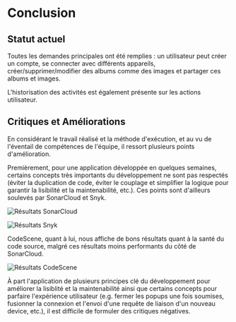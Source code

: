 
# Conclusion

## Statut actuel
Toutes les demandes principales ont été remplies : un utilisateur peut créer un compte, se connecter avec différents appareils, créer/supprimer/modifier des albums comme des images et partager ces albums et images.

L'historisation des activités est également présente sur les actions utilisateur.

## Critiques et Améliorations
En considérant le travail réalisé et la méthode d'exécution, et au vu de l'éventail de compétences de l'équipe, il ressort plusieurs points d'amélioration.

Premièrement, pour une application développée en quelques semaines, certains concepts très importants du développement ne sont pas respectés (éviter la duplication de code, éviter le couplage et simplifier la logique pour garantir la lisibilité et la maintenabilité, etc.).
Ces points sont d'ailleurs soulevés par SonarCloud et Snyk.

![Résultats SonarCloud](./assets/sonarcloud-results.png)

![Résultats Snyk](./assets/snyk-results.png)

CodeScene, quant à lui, nous affiche de bons résultats quant à la santé du code source, malgré ces résultats moins performants du côté de SonarCloud.

![Résultats CodeScene](./assets/codescene-results.png)

À part l'application de plusieurs principes clé du développement pour améliorer la lisiblité et la maintenabilité ainsi que certains concepts pour parfaire l'expérience utilisateur (e.g. fermer les popups une fois soumises, fusionner la connexion et l'envoi d'une requête de liaison d'un nouveau device, etc.), il est difficile de formuler des critiques négatives.
